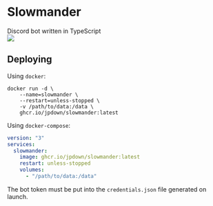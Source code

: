 # Slowmander

Discord bot written in TypeScript  
![](https://cdn.discordapp.com/attachments/745757285233590392/779904846014316544/4.png)

## Deploying

Using `docker`:
```
docker run -d \
    --name=slowmander \
    --restart=unless-stopped \
    -v /path/to/data:/data \
    ghcr.io/jpdown/slowmander:latest
```

Using `docker-compose`:
```yaml
version: "3"
services:
  slowmander:
    image: ghcr.io/jpdown/slowmander:latest
    restart: unless-stopped
    volumes:
      - "/path/to/data:/data"
```

The bot token must be put into the `credentials.json` file generated on launch.